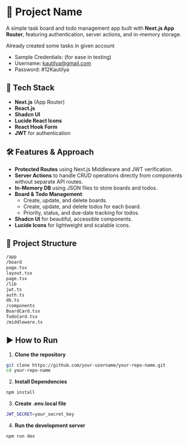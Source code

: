# 📌 Project Name
A simple task board and todo management app built with **Next.js App Router**, featuring authentication, server actions, and in-memory storage.

Already created some tasks in given account
- Sample Credentials: (for ease in testing)
- Username: kautilya@gmail.com
- Password: #12Kautilya

## 🚀 Tech Stack
- **Next.js** (App Router)
- **React.js**
- **Shadcn UI**
- **Lucide React Icons**
- **React Hook Form**
- **JWT** for authentication

## 🛠️ Features & Approach
- **Protected Routes** using Next.js Middleware and JWT verification.
- **Server Actions** to handle CRUD operations directly from components without separate API routes.
- **In-Memory DB** using JSON files to store boards and todos.
- **Board & Todo Management**:
  - Create, update, and delete boards.
  - Create, update, and delete todos for each board.
  - Priority, status, and due-date tracking for todos.
- **Shadcn UI** for beautiful, accessible components.
- **Lucide Icons** for lightweight and scalable icons.

## 📂 Project Structure
```bash
/app
/board
page.tsx
layout.tsx
page.tsx
/lib
jwt.ts
auth.ts
db.ts
/components
BoardCard.tsx
TodoCard.tsx
/middleware.ts
```


## ▶️ How to Run
1. **Clone the repository**
  ```bash
  git clone https://github.com/your-username/your-repo-name.git
  cd your-repo-name
  ```
2. **Install Dependencies**
  ```bash
  npm install
  ```
3. **Create .env.local file**
  ```bash
  JWT_SECRET=your_secret_key

  ```
4. **Run the development server**
  ```bash
  npm run dev
  ```
